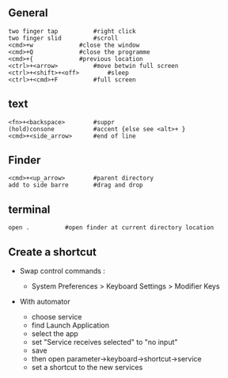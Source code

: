 
General
---
```
two finger tap			#right click
two finger slid			#scroll
<cmd>+w				#close the window
<cmd>+Q				#close the programme
<cmd>+{				#previous location
<ctrl>+<arrow>			#move betwin full screen
<ctrl>+<shift>+<off>		#sleep
<ctrl>+<cmd>+F			#full screen
```

text
---
```
<fn>+<backspace>		#suppr
(hold)consone			#accent {else see <alt>+ }
<cmd>+<side_arrow>		#end of line
```

Finder
---
```
<cmd>+<up_arrow>		#parent directory
add to side barre		#drag and drop
```

terminal
---
```
open .			#open finder at current directory location
```
Create a shortcut
---
- Swap control commands :
  - System Preferences > Keyboard Settings > Modifier Keys 

- With automator
  - choose service
  - find Launch Application
  - select the app
  - set "Service receives selected" to "no input"
  - save
  - then open parameter->keyboard->shortcut->service
  - set a shortcut to the new services 

